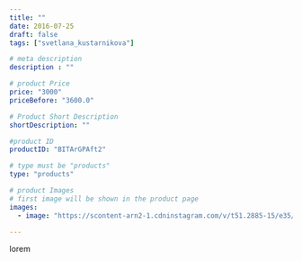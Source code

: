 ```yaml
---
title: ""
date: 2016-07-25
draft: false
tags: ["svetlana_kustarnikova"]

# meta description
description : ""

# product Price
price: "3000"
priceBefore: "3600.0"

# Product Short Description
shortDescription: ""

#product ID
productID: "BITArGPAft2"

# type must be "products"
type: "products"

# product Images
# first image will be shown in the product page
images:
  - image: "https://scontent-arn2-1.cdninstagram.com/v/t51.2885-15/e35/13694777_166436380435264_1865615391_n.jpg?se=7&tp=1&_nc_ht=scontent-arn2-1.cdninstagram.com&_nc_cat=104&_nc_ohc=AiGYyQ21F8IAX9Fgs9e&ccb=7-4&oh=246b329eb14d062f22ea3b4dbca894cc&oe=6082E834&ig_cache_key=MTMwMjM4NzY3ODg3MTk0NDA1NA%3D%3D.2-ccb7-4"

---
```

lorem
